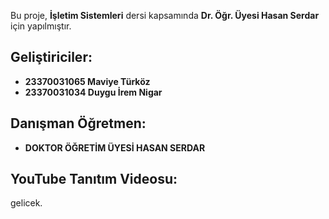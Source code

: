 Bu proje, **İşletim Sistemleri** dersi kapsamında **Dr. Öğr. Üyesi Hasan Serdar** için yapılmıştır.
## Geliştiriciler:
- **23370031065 Maviye Türköz**
- **23370031034 Duygu İrem Nigar**

## Danışman Öğretmen:
- **DOKTOR ÖĞRETİM ÜYESİ HASAN SERDAR**

## YouTube Tanıtım Videosu:
gelicek.
